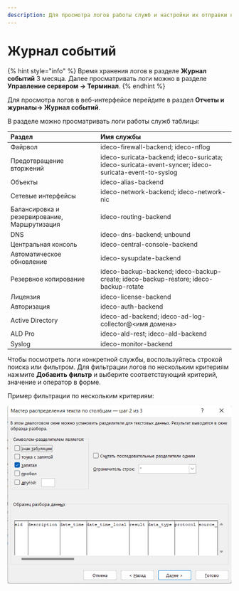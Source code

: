 ```yaml
---
description: Для просмотра логов работы служб и настройки их отправки на удаленный сервер перейдите в веб-интерфейсе в раздел Отчеты и журналы -> Журнал событий.
---
```

# Журнал событий

{% hint style="info" %}
Время хранения логов в разделе **Журнал событий** 3 месяца. Далее просматривать логи можно в разделе **Управление сервером -> Терминал**.
{% endhint %}

Для просмотра логов в веб-интерфейсе перейдите в раздел **Отчеты и журналы-> Журнал событий**.

В разделе можно просматривать логи работы служб таблицы:

| Раздел                                        | Имя службы   |
| :-------------------------------------------- | :------------------------- |
| Файрвол                                       | ideco-firewall-backend; ideco-nflog |
| Предотвращение вторжений                      | ideco-suricata-backend; ideco-suricata; ideco-suricata-event-syncer; ideco-suricata-event-to-syslog |
| Объекты                                       | ideco-alias-backend |
| Сетевые интерфейсы                            | ideco-network-backend; ideco-network-nic |
| Балансировка и резервирование, Маршрутизация  | ideco-routing-backend |
| DNS                                 	        | ideco-dns-backend; unbound |
| Центральная консоль	                          | ideco-central-console-backend |
| Автоматическое обновление	                    | ideco-sysupdate-backend |
| Резервное копирование                         | ideco-backup-backend; ideco-backup-create; ideco-backup-restore; ideco-backup-rotate |
| Лицензия	                                    | ideco-license-backend |
| Авторизация	                                  | ideco-auth-backend|
| Active Directory	                            | ideco-ad-backend; ideco-ad-log-collector@<имя домена> |
| ALD Pro                                       | ideco-ald-rest; ideco-ald-backend |
| Syslog	                                      | ideco-monitor-backend |

Чтобы посмотреть логи конкретной службы, воспользуйтесь строкой поиска или фильтром. 
Для фильтрации логов по нескольким критериям нажмите **Добавить фильтр** и выберите соответствующий критерий, значение и оператор в форме.

Пример фильтрации по нескольким критериям:

![](/.gitbook/assets/log1.png)


